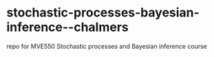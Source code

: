 # stochastic-processes-bayesian-inference--chalmers
repo for MVE550 Stochastic processes and Bayesian inference course
